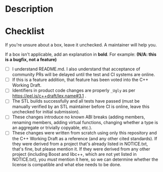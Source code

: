 # Description



# Checklist

If you're unsure about a box, leave it unchecked. A maintainer will help you.

If a box isn't applicable, add an explanation in **bold**.
For example: **(N/A: this is a bugfix, not a feature)**

- [ ] I understand README.md. I also understand that acceptance of
  community PRs will be delayed until the test and CI systems are online.
- [ ] If this is a feature addition, that feature has been voted into the
  C++ Working Draft.
- [ ] Identifiers in product code changes are properly `_Ugly` as per
  https://eel.is/c++draft/lex.name#3.1 .
- [ ] The STL builds successfully and all tests have passed (must be manually
  verified by an STL maintainer before CI is online, leave this unchecked for
  initial submission).
- [ ] These changes introduce no known ABI breaks (adding members, renaming
  members, adding virtual functions, changing whether a type is an aggregate
  or trivially copyable, etc.).
- [ ] These changes were written from scratch using only this repository and
  the C++ Working Draft as a reference (and any other cited standards).
  If they were derived from a project that's already listed in NOTICE.txt,
  that's fine, but please mention it. If they were derived from any other
  project (including Boost and libc++, which are not yet listed in
  NOTICE.txt), you *must* mention it here, so we can determine whether the
  license is compatible and what else needs to be done.
